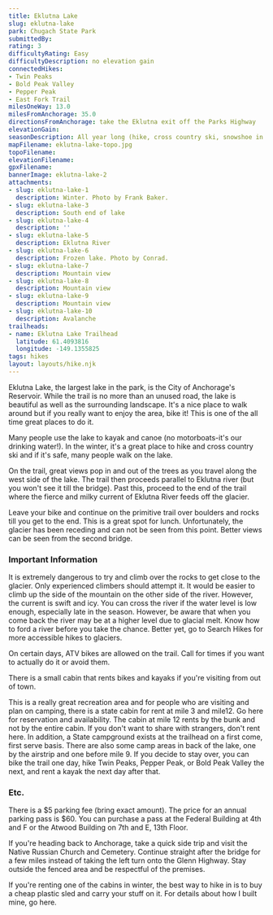 ```yaml
---
title: Eklutna Lake
slug: eklutna-lake
park: Chugach State Park
submittedBy: 
rating: 3
difficultyRating: Easy
difficultyDescription: no elevation gain
connectedHikes:
- Twin Peaks
- Bold Peak Valley
- Pepper Peak
- East Fork Trail
milesOneWay: 13.0
milesFromAnchorage: 35.0
directionsFromAnchorage: take the Eklutna exit off the Parks Highway
elevationGain: 
seasonDescription: All year long (hike, cross country ski, snowshoe in winter)
mapFilename: eklutna-lake-topo.jpg
topoFilename: 
elevationFilename: 
gpxFilename: 
bannerImage: eklutna-lake-2
attachments:
- slug: eklutna-lake-1
  description: Winter. Photo by Frank Baker.
- slug: eklutna-lake-3
  description: South end of lake
- slug: eklutna-lake-4
  description: ''
- slug: eklutna-lake-5
  description: Eklutna River
- slug: eklutna-lake-6
  description: Frozen lake. Photo by Conrad.
- slug: eklutna-lake-7
  description: Mountain view
- slug: eklutna-lake-8
  description: Mountain view
- slug: eklutna-lake-9
  description: Mountain view
- slug: eklutna-lake-10
  description: Avalanche
trailheads:
- name: Eklutna Lake Trailhead
  latitude: 61.4093816
  longitude: -149.1355825
tags: hikes
layout: layouts/hike.njk
---
```

Eklutna Lake, the largest lake in the park, is the City of Anchorage's Reservoir. While the trail is no more than an unused road, the lake is beautiful as well as the surrounding landscape. It's a nice place to walk around but if you really want to enjoy the area, bike it! This is one of the all time great places to do it. 

Many people use the lake to kayak and canoe (no motorboats-it's our drinking water!). In the winter, it's a great place to hike and cross country ski and if it's safe, many people walk on the lake.

On the trail, great views pop in and out of the trees as you travel along the west side of the lake. The trail then proceeds parallel to Eklutna river (but you won't see it till the bridge). Past this, proceed to the end of the trail where the fierce and milky current of Eklutna River feeds off the glacier. 

Leave your bike and continue on the primitive trail over boulders and rocks till you get to the end. This is a great spot for lunch. Unfortunately, the glacier has been receding and can not be seen from this point. Better views can be seen from the second bridge.

### Important Information

It is extremely dangerous to try and climb over the rocks to get close to the glacier. Only experienced climbers should attempt it. It would be easier to climb up the side of the mountain on the other side of the river. However, the current is swift and icy. You can cross the river if the water level is low enough, especially late in the season. However, be aware that when you come back the river may be at a higher level due to glacial melt. Know how to ford a river before you take the chance. Better yet, go to Search Hikes for more accessible hikes to glaciers.

On certain days, ATV bikes are allowed on the trail. Call for times if you want to actually do it or avoid them.

There is a small cabin that rents bikes and kayaks if you're visiting from out of town.

This is a really great recreation area and for people who are visiting and plan on camping, there is a state cabin for rent at mile 3 and mile12. Go here for reservation and availability. The cabin at mile 12 rents by the bunk and not by the entire cabin. If you don't want to share with strangers, don't rent here. In addition, a State campground exists at the trailhead on a first come, first serve basis. There are also some camp areas in back of the lake, one by the airstrip and one before mile 9. If you decide to stay over, you can bike the trail one day, hike Twin Peaks, Pepper Peak, or Bold Peak Valley the next, and rent a kayak the next day after that.

### Etc.

There is a $5 parking fee (bring exact amount). The price for an annual parking pass is $60. You can purchase a pass at the Federal Building at 4th and F or the Atwood Building on 7th and E, 13th Floor. 

If you're heading back to Anchorage, take a quick side trip and visit the Native Russian Church and Cemetery. Continue straight after the bridge for a few miles instead of taking the left turn onto the Glenn Highway. Stay outside the fenced area and be respectful of the premises.

If you're renting one of the cabins in winter, the best way to hike in is to buy a cheap plastic sled and carry your stuff on it. For details about how I built mine, go here.